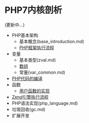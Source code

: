 # PHP7内核剖析

(更新中...)

* PHP基本架构
   * 基本概念(base_introduction.md)
   * [PHP框架执行流程](base_process.md)
* 变量
   * 基本类型(zval.md)
   * [数组](zend_ht.md)
   * 常量(var_common.md)
* [PHP代码的编译](zend_compile.md)
* 函数
   * [用户函数的实现](yong_hu_han_shu_de_shi_xian.md)
* [Zend引擎执行流程](zend_executor.md)
* PHP语法实现(php_language.md)
* 垃圾回收(gc.md)
* 扩展开发
